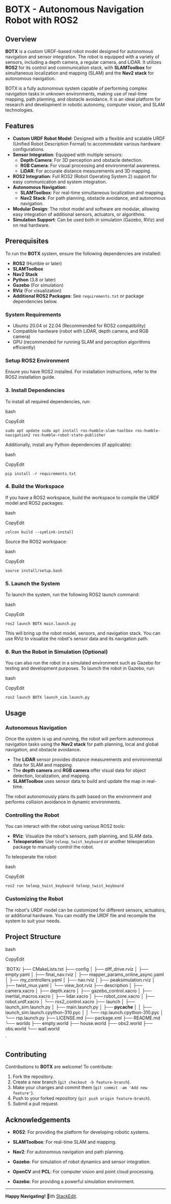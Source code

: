 # BOTX - Autonomous Navigation Robot with ROS2

## Overview

**BOTX** is a custom URDF-based robot model designed for autonomous navigation and sensor integration. The robot is equipped with a variety of sensors, including a depth camera, a regular camera, and LiDAR. It utilizes **ROS2** for its control and communication stack, with **SLAMToolbox** for simultaneous localization and mapping (SLAM) and the **Nav2 stack** for autonomous navigation.

BOTX is a fully autonomous system capable of performing complex navigation tasks in unknown environments, making use of real-time mapping, path planning, and obstacle avoidance. It is an ideal platform for research and development in robotic autonomy, computer vision, and SLAM technologies.

## Features

- **Custom URDF Robot Model**: Designed with a flexible and scalable URDF (Unified Robot Description Format) to accommodate various hardware configurations.
- **Sensor Integration**: Equipped with multiple sensors:
  - **Depth Camera**: For 3D perception and obstacle detection.
  - **RGB Camera**: For visual processing and environmental awareness.
  - **LiDAR**: For accurate distance measurements and 3D mapping.
- **ROS2 Integration**: Full ROS2 (Robot Operating System 2) support for easy communication and system integration.
- **Autonomous Navigation**:
  - **SLAMToolbox**: For real-time simultaneous localization and mapping.
  - **Nav2 Stack**: For path planning, obstacle avoidance, and autonomous navigation.
- **Modular Design**: The robot model and software are modular, allowing easy integration of additional sensors, actuators, or algorithms.
- **Simulation Support**: Can be used both in simulation (Gazebo, RViz) and on real hardware.

## Prerequisites

To run the **BOTX** system, ensure the following dependencies are installed:

- **ROS2** (Humble or later)
- **SLAMToolbox**
- **Nav2 Stack**
- **Python** (3.8 or later)
- **Gazebo** (For simulation)
- **RViz** (For visualization)
- **Additional ROS2 Packages**: See `requirements.txt` or package dependencies below.

### System Requirements

- Ubuntu 20.04 or 22.04 (Recommended for ROS2 compatibility)
- Compatible hardware (robot with LiDAR, depth camera, and RGB camera)
- GPU (recommended for running SLAM and perception algorithms efficiently)




### Setup ROS2 Environment

Ensure you have ROS2 installed. For installation instructions, refer to the ROS2 installation guide.

### 3. Install Dependencies

To install all required dependencies, run:

bash

CopyEdit

`sudo apt update
sudo apt install ros-humble-slam-toolbox ros-humble-navigation2 ros-humble-robot-state-publisher` 

Additionally, install any Python dependencies (if applicable):

bash

CopyEdit

`pip install -r requirements.txt` 

### 4. Build the Workspace

If you have a ROS2 workspace, build the workspace to compile the URDF model and ROS2 packages:

bash

CopyEdit

`colcon build --symlink-install` 

Source the ROS2 workspace:

bash

CopyEdit

`source install/setup.bash` 

### 5. Launch the System

To launch the system, run the following ROS2 launch command:

bash

CopyEdit

`ros2 launch BOTX main.launch.py` 

This will bring up the robot model, sensors, and navigation stack. You can use RViz to visualize the robot's sensor data and its navigation path.

### 6. Run the Robot in Simulation (Optional)

You can also run the robot in a simulated environment such as Gazebo for testing and development purposes. To launch the robot in Gazebo, run:

bash

CopyEdit

`ros2 launch BOTX launch_sim.launch.py` 

## Usage

### Autonomous Navigation

Once the system is up and running, the robot will perform autonomous navigation tasks using the **Nav2 stack** for path planning, local and global navigation, and obstacle avoidance.

-   The **LiDAR** sensor provides distance measurements and environmental data for SLAM and mapping.
-   The **depth camera** and **RGB camera** offer visual data for object detection, localization, and mapping.
-   **SLAMToolbox** uses sensor data to build and update the map in real-time.

The robot autonomously plans its path based on the environment and performs collision avoidance in dynamic environments.

### Controlling the Robot

You can interact with the robot using various ROS2 tools:

-   **RViz**: Visualize the robot's sensors, path planning, and SLAM data.
-   **Teleoperation**: Use `teleop_twist_keyboard` or another teleoperation package to manually control the robot.

To teleoperate the robot:

bash

CopyEdit

`ros2 run teleop_twist_keyboard teleop_twist_keyboard` 

### Customizing the Robot

The robot's URDF model can be customized for different sensors, actuators, or additional hardware. You can modify the URDF file and recompile the system to suit your needs.

## Project Structure

bash

CopyEdit

`BOTX/
├── CMakeLists.txt
├── config
│   ├── diff_drive.rviz
│   ├── empty.yaml
│   ├── final_nav.rviz
│   ├── mapper_params_online_async.yaml
│   ├── my_controllers.yaml
│   ├── nav.rviz
│   ├── peaksimulation.rviz
│   ├── twist_mux.yaml
│   └── view_bot.rviz
├── description
│   ├── camera.xacro
│   ├── depth.xacro
│   ├── gazebo_control.xacro
│   ├── inertial_macros.xacro
│   ├── lidar.xacro
│   ├── robot_core.xacro
│   ├── robot.urdf.xacro
│   └── ros2_control.xacro
├── launch
│   ├── launch_sim.launch.py
│   ├── main.launch.py
│   ├── __pycache__
│   │   ├── launch_sim.launch.cpython-310.pyc
│   │   └── rsp.launch.cpython-310.pyc
│   └── rsp.launch.py
├── LICENSE.md
├── package.xml
├── README.md
└── worlds
    ├── empty.world
    ├── house.world
    ├── obs2.world
    ├── obs.world
    └── wall.world

` 

## Contributing

Contributions to **BOTX** are welcome! To contribute:

1.  Fork the repository.
2.  Create a new branch (`git checkout -b feature-branch`).
3.  Make your changes and commit them (`git commit -am 'Add new feature'`).
4.  Push to your forked repository (`git push origin feature-branch`).
5.  Submit a pull request.



## Acknowledgements

-   **ROS2**: For providing the platform for developing robotic systems.
-   **SLAMToolbox**: For real-time SLAM and mapping.
-   **Nav2**: For autonomous navigation and path planning.
-   **Gazebo**: For simulation of robot dynamics and sensor integration.
-   **OpenCV** and **PCL**: For computer vision and point cloud processing.
    
-   **Gazebo**: For providing a powerful simulation environment.
    

----------

**Happy Navigating!**  🚀ith [StackEdit](https://stackedit.io/).
